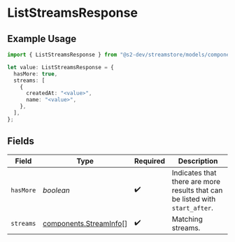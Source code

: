 # ListStreamsResponse

## Example Usage

```typescript
import { ListStreamsResponse } from "@s2-dev/streamstore/models/components";

let value: ListStreamsResponse = {
  hasMore: true,
  streams: [
    {
      createdAt: "<value>",
      name: "<value>",
    },
  ],
};
```

## Fields

| Field                                                                        | Type                                                                         | Required                                                                     | Description                                                                  |
| ---------------------------------------------------------------------------- | ---------------------------------------------------------------------------- | ---------------------------------------------------------------------------- | ---------------------------------------------------------------------------- |
| `hasMore`                                                                    | *boolean*                                                                    | :heavy_check_mark:                                                           | Indicates that there are more results that can be listed with `start_after`. |
| `streams`                                                                    | [components.StreamInfo](../../models/components/streaminfo.md)[]             | :heavy_check_mark:                                                           | Matching streams.                                                            |